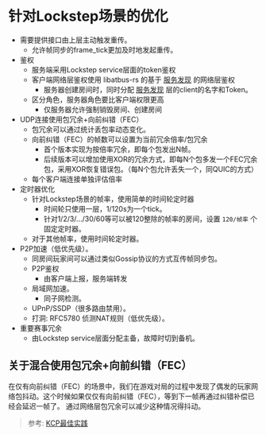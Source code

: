 # 针对Lockstep场景的优化

+ 需要提供接口由上层主动触发重传。
  + 允许帧同步的frame_tick更加及时地发起重传。
+ 鉴权
  + 服务端采用Lockstep service层面的token鉴权
  + 客户端网络层鉴权使用 libatbus-rs 的基于 [服务发现](../discovery.md) 的网络层鉴权
    + 服务器创建房间时，同时分配 [服务发现](../discovery.md) 层的client的名字和Token。
  + 区分角色，服务器角色要比客户端权限更高
    + 仅服务器允许强制销毁房间、创建房间
+ UDP连接使用包冗余+向前纠错（FEC）
  + 包冗余可以通过统计丢包率动态变化。
  + 向前纠错（FEC）的帧数可以设置为当前冗余倍率/包冗余
    + 首个版本实现为按倍率冗余，即每个包发出N帧。
    + 后续版本可以增加使用XOR的冗余方式，即每N个包多发一个FEC冗余包，采用XOR恢复错误包。（每N个包允许丢失一个，同QUIC的方式）
  + 每个客户端连接单独评估倍率
+ 定时器优化
  + 针对Lockstep场景的帧率，使用简单的时间轮定时器
    + 时间轮只使用一层，1/120s为一个tick。
    + 针对1/2/3/.../30/60等可以被120整除的帧率的房间，设置 `120/帧率` 个固定定时器。
  + 对于其他帧率，使用时间轮定时器。
+ P2P加速（低优先级）。
  + 同房间玩家间可以通过类似Gossip协议的方式互传帧同步包。
  + P2P鉴权
    + 由客户端上报，服务端转发
  + 局域网加速。
    + 同子网检测。
  + UPnP/SSDP（很多路由禁用）。
  + 打洞: RFC5780 侦测NAT规则（低优先级）。
+ 重要赛事冗余
  + 由Lockstep service层面分配主备，故障时切到备机。

## 关于混合使用包冗余+向前纠错（FEC）

在仅有向前纠错（FEC）的场景中，我们在游戏对局的过程中发现了偶发的玩家网络包抖动。这个时候如果仅仅有向前纠错（FEC），等到下一帧再通过纠错补偿已经会延迟一帧了。
通过网络层包冗余可以减少这种情况得抖动。

> 参考: [KCP最佳实践][1]

[1]: https://github.com/skywind3000/kcp/wiki/KCP-Best-Practice
